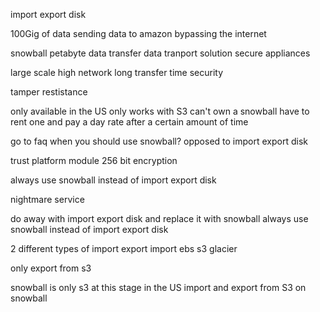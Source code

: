 import export disk
	

100Gig of data
sending data to amazon bypassing the internet

snowball
petabyte data transfer
	data tranport solution
	secure appliances

large scale 
	high network
	long transfer time
	security

tamper restistance

only available in the US
only works with S3
can't own a snowball
have to rent one and pay a day rate after a certain amount of time


go to faq when you should use snowball? opposed to import export disk

trust platform module
256 bit encryption


always use snowball instead of import export disk

nightmare service

do away with import export disk and replace it with snowball
always use snowball instead of import export disk

2 different types of import export
import
ebs s3 glacier

only export from s3


snowball is only s3 at this stage in the US
import and export from S3 on snowball




